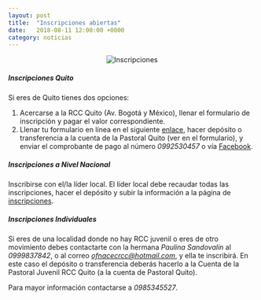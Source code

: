 ```yaml
---
layout: post
title:  "Inscripciones abiertas"
date:   2018-08-11 12:00:00 +0000
category: noticias
---
```


<center><img alt="Inscripciones" src="/assets/img/preecceju_1_logo.png" class="responsive-img" /></center>

##### Inscripciones Quito 

Si eres de Quito tienes dos opciones:

1. Acercarse a la RCC Quito (Av. Bogotá y México), llenar el formulario de inscripción y pagar el valor correspondiente.
2. Llenar tu formulario en línea en el siguiente [enlace](https://docs.google.com/forms/d/e/1FAIpQLSfBLxRW-eGTn2FM9UrLyEfjbeUw5WsNp0cGJhiFWJkvAn5-GA/viewform?usp=sf_link), hacer depósito o transferencia a la cuenta de la Pastoral Quito (ver en el formulario), y enviar el comprobante de pago al número _0992530457_ o vía [Facebook](https://www.facebook.com/eccejuquito2018/).

##### Inscripciones a Nivel Nacional

Inscribirse con el/la líder local. El líder local debe recaudar todas las inscripciones, hacer el depósito y subir la información a la página de [inscripciones](https://inscripciones.ecceju.rccec.org).

##### Inscripciones Individuales

Si eres de una localidad donde no hay RCC juvenil o eres de otro movimiento debes contactarte con la hermana *Paulina Sandovalin* al *0999837842*, o al correo *ofnacecrcc@hotmail.com*, y ella te inscribirá. En este caso el depósito o transferencia deberás hacerlo a la Cuenta de la Pastoral Juvenil RCC Quito (a la cuenta de Pastoral Quito).

Para mayor información contactarse a _0985345527_.
